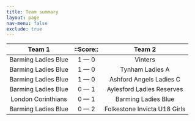 ```yaml
---
title: Team summary
layout: page
nav-menu: false
exclude: true
---
```




|       Team 1        |  ::Score::  |            Team 2            |
|:-------------------:|:-----------:|:----------------------------:|
| Barming Ladies Blue | 1 &mdash; 0 |           Vinters            |
| Barming Ladies Blue | 1 &mdash; 0 |       Tynham Ladies A        |
| Barming Ladies Blue | 1 &mdash; 0 |   Ashford Angels Ladies C    |
| Barming Ladies Blue | 0 &mdash; 1 |  Aylesford Ladies Reserves   |
| London Corinthians  | 0 &mdash; 1 |     Barming Ladies Blue      |
| Barming Ladies Blue | 0 &mdash; 2 | Folkestone Invicta U18 Girls |

 <br /><br /><br />